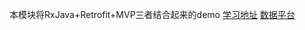 本模块将RxJava+Retrofit+MVP三者结合起来的demo
[学习地址](https://lupengfei.blog.csdn.net/article/details/50989066?spm=1001.2101.3001.6650.13&utm_medium=distribute.pc_relevant.none-task-blog-2%7Edefault%7ECTRLIST%7ERate-13-50989066-blog-53967593.235%5Ev27%5Epc_relevant_default&depth_1-utm_source=distribute.pc_relevant.none-task-blog-2%7Edefault%7ECTRLIST%7ERate-13-50989066-blog-53967593.235%5Ev27%5Epc_relevant_default&utm_relevant_index=14#t6)
[数据平台](https://www.juhe.cn/)
